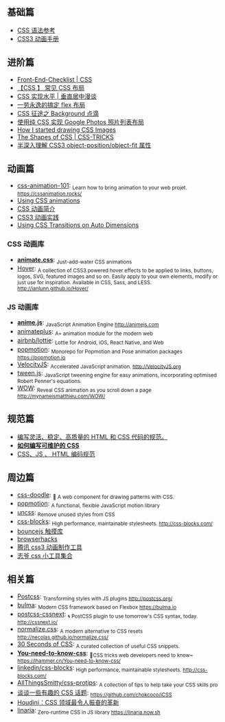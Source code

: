 ## 基础篇

* [CSS 语法参考](http://tympanus.net/codrops/css_reference)
* [CSS3 动画手册](http://isux.tencent.com/css3/index.html)

## 进阶篇

* [Front-End-Checklist | CSS](https://github.com/thedaviddias/Front-End-Checklist#css)
* [【CSS 】 常见 CSS 布局](http://cherryblog.site/common-CSS-layout.html#more)
* [CSS 实现水平 | 垂直居中漫谈](https://jeffjade.com/2015/11/14/2015-11-14-css-achieve-horizontal_vertical_center/)
* [一劳永逸的搞定 flex 布局](https://juejin.im/post/58e3a5a0a0bb9f0069fc16bb)
* [CSS 征途之 Background 点滴](https://jeffjade.com/2015/06/29/2015-06-29-css-background/)
* [使用纯 CSS 实现 Google Photos 照片列表布局](https://github.com/xieranmaya/blog/issues/4)
* [How I started drawing CSS Images](https://blog.prototypr.io/how-i-started-drawing-css-images-3fd878675c89)
* [The Shapes of CSS | CSS-TRICKS](https://css-tricks.com/examples/ShapesOfCSS/)
* [半深入理解 CSS3 object-position/object-fit 属性](https://www.zhangxinxu.com/wordpress/2015/03/css3-object-position-object-fit/)

## 动画篇

* [css-animation-101](https://github.com/cssanimation/css-animation-101): <sub>Learn how to bring animation to your web projet. https://cssanimation.rocks/</sub>
* [Using CSS animations](https://developer.mozilla.org/en-US/docs/Web/CSS/CSS_Animations/Using_CSS_animations)
* [CSS 动画简介](http://www.ruanyifeng.com/blog/2014/02/css_transition_and_animation.html)
* [CSS3 动画实践](https://aotu.io/notes/2016/01/04/css3-animation/index.html)
* [Using CSS Transitions on Auto Dimensions](https://css-tricks.com/using-css-transitions-auto-dimensions/)

### CSS 动画库

* [**animate.css**](https://daneden.github.io/animate.css): <sub>Just-add-water CSS animations</sub>
* [Hover](https://github.com/IanLunn/Hover): <sub>A collection of CSS3 powered hover effects to be applied to links, buttons, logos, SVG, featured images and so on. Easily apply to your own elements, modify or just use for inspiration. Available in CSS, Sass, and LESS. http://ianlunn.github.io/Hover/</sub>

### JS 动画库

* [**anime.js**](https://github.com/juliangarnier/anime): <sub>JavaScript Animation Engine http://animejs.com</sub>
* [animateplus](https://github.com/bendc/animateplus): <sub>A+ animation module for the modern web</sub>
* [airbnb/lottie](https://github.com/airbnb/lottie/): <sub>Lottie for Android, iOS, React Native, and Web</sub>
* [popmotion](https://github.com/Popmotion/popmotion): <sub>Monorepo for Popmotion and Pose animation packages https://popmotion.io</sub>
* [VelocityJS](https://github.com/julianshapiro/velocity): <sub>Accelerated JavaScript animation. http://VelocityJS.org</sub>
* [tween.js](https://github.com/tweenjs/tween.js): <sub>JavaScript tweening engine for easy animations, incorporating optimised Robert Penner's equations.</sub>
* [WOW](https://github.com/matthieua/WOW): <sub>Reveal CSS animation as you scroll down a page http://mynameismatthieu.com/WOW/</sub>

## 规范篇

* [编写灵活、稳定、高质量的 HTML 和 CSS 代码的规范。](http://codeguide.bootcss.com/)
* [**如何编写可维护的 CSS**](https://github.com/chadluo/CSS-Guidelines/blob/master/README.md)
* [CSS、JS 、 HTML 编码规范](https://guide.aotu.io/docs/css/code.html)

## 周边篇

* [css-doodle](https://github.com/css-doodle/css-doodle): <sub>🎨 A web component for drawing patterns with CSS. </sub>
* [popmotion](https://popmotion.io/): <sub>A functional, flexible JavaScript motion library</sub>
* [uncss](https://github.com/uncss/uncss): <sub>Remove unused styles from CSS</sub>
* [css-blocks](https://github.com/linkedin/css-blocks): <sub>High performance, maintainable stylesheets. http://css-blocks.com/</sub>
* [bouncejs 触摸库](http://bouncejs.com)
* [browserhacks](http://browserhacks.com)
* [腾讯 css3 动画制作工具](http://isux.tencent.com/css3/tools.html)
* [志爷 css 小工具集合](https://linxz.github.io/tianyizone)

## 相关篇

* [Postcss](https://github.com/postcss/postcss): <sub>Transforming styles with JS plugins http://postcss.org/</sub>
* [bulma](https://github.com/jgthms/bulma): <sub>Modern CSS framework based on Flexbox https://bulma.io</sub>
* [postcss-cssnext](https://github.com/MoOx/postcss-cssnext): <sub>🌀 PostCSS plugin to use tomorrow's CSS syntax, today. http://cssnext.io/</sub>
* [normalize.css](https://github.com/necolas/normalize.css/): <sub>A modern alternative to CSS resets http://necolas.github.io/normalize.css/ </sub>
* [30 Seconds of CSS](https://github.com/atomiks/30-seconds-of-css): <sub>A curated collection of useful CSS snippets.</sub>
* [**You-need-to-know-css**](https://github.com/l-hammer/You-need-to-know-css): <sub>🖖CSS tricks web developers need to know~ https://lhammer.cn/You-need-to-know-css/</sub>
* [linkedin/css-blocks](https://github.com/linkedin/css-blocks): <sub>High performance, maintainable stylesheets. http://css-blocks.com/</sub>
* [AllThingsSmitty/css-protips](https://github.com/AllThingsSmitty/css-protips): <sub>A collection of tips to help take your CSS skills pro</sub>
* [谈谈一些有趣的 CSS 话题](https://github.com/chokcoco/iCSS): <sub>https://github.com/chokcoco/iCSS</sub>
* [Houdini：CSS 领域最令人振奋的革新](https://zhuanlan.zhihu.com/p/20939640)
* [linaria](https://github.com/callstack/linaria): <sub>Zero-runtime CSS in JS library https://linaria.now.sh</sub>
